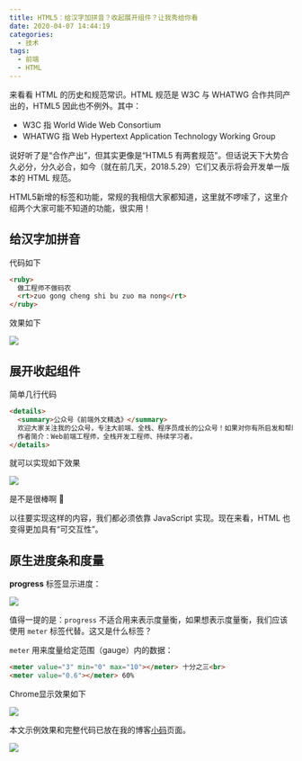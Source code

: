 ```yaml
---
title: HTML5：给汉字加拼音？收起展开组件？让我秀给你看
date: 2020-04-07 14:44:19
categories:
  - 技术
tags:
  - 前端
  - HTML
---
```


来看看 HTML 的历史和规范常识。HTML 规范是 W3C 与 WHATWG 合作共同产出的，HTML5 因此也不例外。其中：
- W3C 指 World Wide Web Consortium
- WHATWG 指 Web Hypertext Application Technology Working Group

<!-- more -->

说好听了是“合作产出”，但其实更像是“HTML5 有两套规范”。但话说天下大势合久必分，分久必合，如今（就在前几天，2018.5.29）它们又表示将会开发单一版本的 HTML 规范。

HTML5新增的标签和功能，常规的我相信大家都知道，这里就不啰嗦了，这里介绍两个大家可能不知道的功能，很实用！

## 给汉字加拼音

代码如下

```html
<ruby>
  做工程师不做码农
  <rt>zuo gong cheng shi bu zuo ma nong</rt>
</ruby>
```

效果如下

![](https://user-gold-cdn.xitu.io/2020/4/7/17153500916fcfe0?w=1530&h=586&f=png&s=88299)

## 展开收起组件

简单几行代码

```html
<details>
  <summary>公众号《前端外文精选》</summary>
  欢迎大家关注我的公众号，专注大前端、全栈、程序员成长的公众号！如果对你有所启发和帮助，可以点个关注、收藏，也可以留言讨论，这是对作者的最大鼓励。
  作者简介：Web前端工程师，全栈开发工程师、持续学习者。
</details>
```

就可以实现如下效果

![](https://user-gold-cdn.xitu.io/2020/4/7/171535115788b38f?w=704&h=860&f=gif&s=540056)

是不是很棒啊 🤪

以往要实现这样的内容，我们都必须依靠 JavaScript 实现。现在来看，HTML 也变得更加具有“可交互性”。

## 原生进度条和度量

**progress** 标签显示进度：

![](https://user-gold-cdn.xitu.io/2020/4/7/171535226273cb9c?w=1240&h=413&f=jpeg&s=26018)

值得一提的是：`progress` 不适合用来表示度量衡，如果想表示度量衡，我们应该使用 `meter` 标签代替。这又是什么标签？

`meter` 用来度量给定范围（gauge）内的数据：

```html
<meter value="3" min="0" max="10"></meter> 十分之三<br>
<meter value="0.6"></meter> 60%
```

Chrome显示效果如下

![](https://user-gold-cdn.xitu.io/2020/4/7/1715353285f1a8d9?w=872&h=146&f=png&s=10150)

本文示例效果和完整代码已放在我的博客[小码](https://coding.zhangbing.site)页面。


![](https://user-gold-cdn.xitu.io/2020/4/7/1715354001840ed8?w=2558&h=1172&f=png&s=460797)

